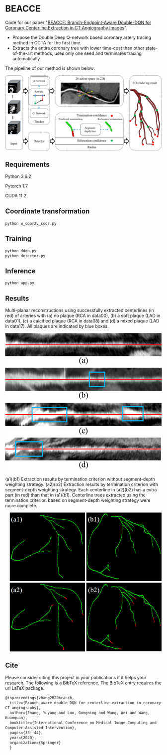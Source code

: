 # BEACCE

Code for our paper "[BEACCE: Branch-Endpoint-Aware Double-DQN for Coronary Centerline Extraction in CT Angiography Images](https://link.springer.com/chapter/10.1007/978-3-030-59725-2_4)". 

- Propose the Double Deep Q-network based coronary artery tracing method in CCTA for the first time.
- Extracts the entire coronary tree with lower time-cost than other state-of-the-art methods, uses only one seed and terminates tracing automatically.

The pipeline of our method is shown below:

<p align="center">
    <img src="figures/framework.png"> 



## Requirements

Python 3.6.2

Pytorch 1.7

CUDA 11.2

## Coordinate transformation

```
python w_coor2v_coor.py
```
    
## Training

```
python ddqn.py
python detector.py

```

## Inference

```
python app.py
```
    
## Results

Multi-planar reconstructions using successfully extracted centerlines (in red) of arteries with (a) no plaque (RCA in data00), (b) a soft plaque (LAD in data01), (c) a calcified plaque (RCA in data08) and (d) a mixed plaque (LAD in data17). All plaques are indicated by blue boxes.

<p align="center">
    <img src="figures/fig7.png">
</p>

(a1)(b1) Extraction results by termination criterion without segment-depth weighting strategy. (a2)(b2) Extraction results by termination criterion with segment-depth weighting strategy. Each centerline in (a2)(b2) has a extra part (in red) than that in (a1)(b1). Centerline trees extracted using the termination criterion based on segment-depth weighting strategy were more complete.

<p align="center">
    <img src="figures/fig8.png"> 
</p>

## Cite

Please consider citing this project in your publications if it helps your research. The following is a BibTeX reference. The BibTeX entry requires the url LaTeX package.

    @inproceedings{zhang2020branch,
      title={Branch-aware double DQN for centerline extraction in coronary CT angiography},
      author={Zhang, Yuyang and Luo, Gongning and Wang, Wei and Wang, Kuanquan},
      booktitle={International Conference on Medical Image Computing and Computer-Assisted Intervention},
      pages={35--44},
      year={2020},
      organization={Springer}
      }
